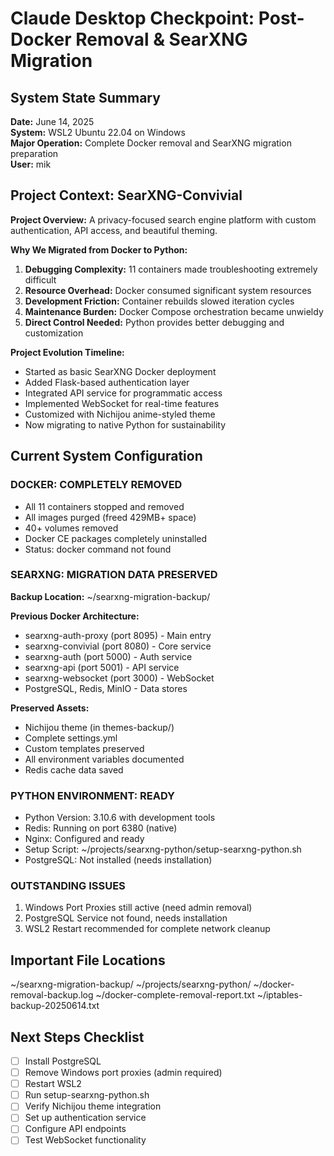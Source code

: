 # Claude Desktop Checkpoint: Post-Docker Removal & SearXNG Migration

## System State Summary

**Date:** June 14, 2025  
**System:** WSL2 Ubuntu 22.04 on Windows  
**Major Operation:** Complete Docker removal and SearXNG migration preparation  
**User:** mik  

## Project Context: SearXNG-Convivial

**Project Overview:** A privacy-focused search engine platform with custom authentication, API access, and beautiful theming.

**Why We Migrated from Docker to Python:**
1. **Debugging Complexity:** 11 containers made troubleshooting extremely difficult
2. **Resource Overhead:** Docker consumed significant system resources
3. **Development Friction:** Container rebuilds slowed iteration cycles
4. **Maintenance Burden:** Docker Compose orchestration became unwieldy
5. **Direct Control Needed:** Python provides better debugging and customization

**Project Evolution Timeline:**
- Started as basic SearXNG Docker deployment
- Added Flask-based authentication layer
- Integrated API service for programmatic access
- Implemented WebSocket for real-time features
- Customized with Nichijou anime-styled theme
- Now migrating to native Python for sustainability

## Current System Configuration

### DOCKER: COMPLETELY REMOVED

- All 11 containers stopped and removed
- All images purged (freed 429MB+ space)
- 40+ volumes removed
- Docker CE packages completely uninstalled
- Status: docker command not found

### SEARXNG: MIGRATION DATA PRESERVED

**Backup Location:** ~/searxng-migration-backup/

**Previous Docker Architecture:**
- searxng-auth-proxy (port 8095) - Main entry
- searxng-convivial (port 8080) - Core service
- searxng-auth (port 5000) - Auth service
- searxng-api (port 5001) - API service
- searxng-websocket (port 3000) - WebSocket
- PostgreSQL, Redis, MinIO - Data stores

**Preserved Assets:**
- Nichijou theme (in themes-backup/)
- Complete settings.yml
- Custom templates preserved
- All environment variables documented
- Redis cache data saved

### PYTHON ENVIRONMENT: READY

- Python Version: 3.10.6 with development tools
- Redis: Running on port 6380 (native)
- Nginx: Configured and ready
- Setup Script: ~/projects/searxng-python/setup-searxng-python.sh
- PostgreSQL: Not installed (needs installation)

### OUTSTANDING ISSUES

1. Windows Port Proxies still active (need admin removal)
2. PostgreSQL Service not found, needs installation
3. WSL2 Restart recommended for complete network cleanup

## Important File Locations

~/searxng-migration-backup/
~/projects/searxng-python/
~/docker-removal-backup.log
~/docker-complete-removal-report.txt
~/iptables-backup-20250614.txt

## Next Steps Checklist

- [ ] Install PostgreSQL
- [ ] Remove Windows port proxies (admin required)
- [ ] Restart WSL2
- [ ] Run setup-searxng-python.sh
- [ ] Verify Nichijou theme integration
- [ ] Set up authentication service
- [ ] Configure API endpoints
- [ ] Test WebSocket functionality
